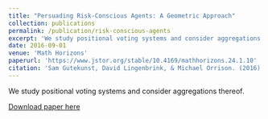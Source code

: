 ```yaml
---
title: "Persuading Risk-Conscious Agents: A Geometric Approach"
collection: publications
permalink: /publication/risk-conscious-agents
excerpt: 'We study positional voting systems and consider aggregations thereof.'
date: 2016-09-01
venue: 'Math Horizons'
paperurl: 'https://www.jstor.org/stable/10.4169/mathhorizons.24.1.10'
citation: 'Sam Gutekunst, David Lingenbrink, & Michael Orrison. (2016). The Mean(est) Voting System. Math Horizons, 24(1), 10-13. doi:10.4169/mathhorizons.24.1.10.'
---
```

We study positional voting systems and consider aggregations thereof.

[Download paper here](https://www.jstor.org/stable/10.4169/mathhorizons.24.1.10)

